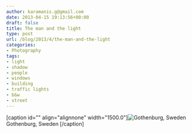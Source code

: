 ```yaml
---
author: karamanis.g@gmail.com
date: 2013-04-15 19:13:56+00:00
draft: false
title: The man and the light
type: post
url: /blog/2013/4/the-man-and-the-light
categories:
- Photography
tags:
- light
- shadow
- people
- windows
- building
- traffic lights
- b&w
- street
---
```


[caption id="" align="alignnone" width="1500.0"]![ Gothenburg, Sweden ](https://images.squarespace-cdn.com/content/v1/4f3f61bae4b063b909445965/1366053099584-7P36S7U849XLRM8NNMS6/ke17ZwdGBToddI8pDm48kF9aEDQaTpZHfWEO2zppK7Z7gQa3H78H3Y0txjaiv_0fDoOvxcdMmMKkDsyUqMSsMWxHk725yiiHCCLfrh8O1z5QPOohDIaIeljMHgDF5CVlOqpeNLcJ80NK65_fV7S1UX7HUUwySjcPdRBGehEKrDf5zebfiuf9u6oCHzr2lsfYZD7bBzAwq_2wCJyqgJebgg/20130415-R0010212.jpg?format=original)
 Gothenburg, Sweden [/caption]
